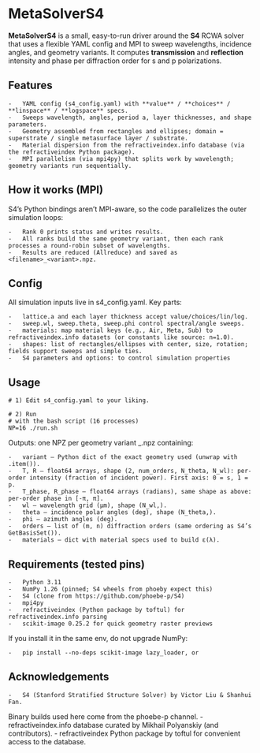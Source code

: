 # MetaSolverS4

**MetaSolverS4** is a small, easy-to-run driver around the **S4** RCWA solver that uses a flexible YAML config and MPI to sweep wavelengths, incidence angles, and geometry variants. It computes **transmission** and **reflection** intensity and phase per diffraction order for s and p polarizations.

## Features

	-	YAML config (s4_config.yaml) with **value** / **choices** / **linspace** / **logspace** specs.
	-	Sweeps wavelength, angles, period a, layer thicknesses, and shape parameters.
	-	Geometry assembled from rectangles and ellipses; domain = superstrate / single metasurface layer / substrate.
	-	Material dispersion from the refractiveindex.info database (via the refractiveindex Python package).
	-	MPI parallelism (via mpi4py) that splits work by wavelength; geometry variants run sequentially.

## How it works (MPI)

S4’s Python bindings aren’t MPI-aware, so the code parallelizes the outer simulation loops:

	-	Rank 0 prints status and writes results.
	-	All ranks build the same geometry variant, then each rank processes a round-robin subset of wavelengths.
	-	Results are reduced (Allreduce) and saved as <filename>_<variant>.npz.

## Config

All simulation inputs live in s4_config.yaml. Key parts:

	-	lattice.a and each layer thickness accept value/choices/lin/log.
	-	sweep.wl, sweep.theta, sweep.phi control spectral/angle sweeps.
	-	materials: map material keys (e.g., Air, Meta, Sub) to refractiveindex.info datasets (or constants like source: n=1.0).
	-	shapes: list of rectangles/ellipses with center, size, rotation; fields support sweeps and simple ties.
    -	S4 parameters and options: to control simulation properties

## Usage

    # 1) Edit s4_config.yaml to your liking.

    # 2) Run 
    # with the bash script (16 processes)
    NP=16 ./run.sh 
    
Outputs: one NPZ per geometry variant
<filename>_<vidx>.npz containing:

	-	variant — Python dict of the exact geometry used (unwrap with .item()).
	-	T, R — float64 arrays, shape (2, num_orders, N_theta, N_wl): per-order intensity (fraction of incident power). First axis: 0 = s, 1 = p.
	-	T_phase, R_phase — float64 arrays (radians), same shape as above: per-order phase in [-π, π].
	-	wl — wavelength grid (µm), shape (N_wl,).
	-	theta — incidence polar angles (deg), shape (N_theta,).
	-	phi — azimuth angles (deg).
	-	orders — list of (m, n) diffraction orders (same ordering as S4’s GetBasisSet()).
	-	materials — dict with material specs used to build ε(λ).

## Requirements (tested pins)
	-	Python 3.11
	-	NumPy 1.26 (pinned; S4 wheels from phoeby expect this)
	-	S4 (clone from https://github.com/phoebe-p/S4)
	-	mpi4py
	-	refractiveindex (Python package by toftul) for refractiveindex.info parsing
	-	scikit-image 0.25.2 for quick geometry raster previews

If you install it in the same env, do not upgrade NumPy:

	-	pip install --no-deps scikit-image lazy_loader, or

## Acknowledgements
	-	S4 (Stanford Stratified Structure Solver) by Victor Liu & Shanhui Fan.
Binary builds used here come from the phoebe-p channel.
	-	refractiveindex.info database curated by Mikhail Polyanskiy (and contributors).
	-	refractiveindex Python package by toftul for convenient access to the database.